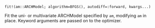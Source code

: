 ```
fit!(am::ARCHModel; algorithm=BFGS(), autodiff=:forward, kwargs...)
```

Fit the uni- or multivariate ARCHModel specified by `am`, modifying `am` in place. Keyword arguments are passed on to the optimizer.
